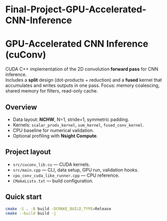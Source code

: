 # Final-Project-GPU-Accelerated-CNN-Inference
# GPU-Accelerated CNN Inference (cuConv)

CUDA C++ implementation of the 2D convolution **forward pass** for CNN inference.  
Includes a **split** design (dot-products + reduction) and a **fused** kernel that accumulates and writes outputs in one pass. Focus: memory coalescing, shared memory for filters, read-only cache.

## Overview
- Data layout: **NCHW**, N=1, stride=1, symmetric padding.
- Kernels: `scalar_prods_kernel`, `sum_kernel`, `fused_conv_kernel`.
- CPU baseline for numerical validation.
- Optional profiling with **Nsight Compute**.

## Project layout
- `src/cuconv_lib.cu` — CUDA kernels.
- `src/main.cpp` — CLI, data setup, GPU run, validation hooks.
- `cpu_conv_cuda_like_runner.cpp` — CPU reference.
- `CMakeLists.txt` — build configuration.

## Quick start
```bash
cmake -S . -B build -DCMAKE_BUILD_TYPE=Release
cmake --build build -j
